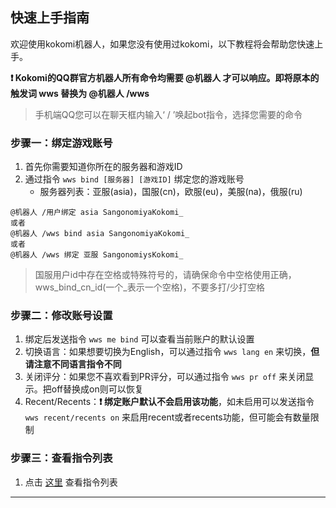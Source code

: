 ## 快速上手指南

欢迎使用kokomi机器人，如果您没有使用过kokomi，以下教程将会帮助您快速上手。

**❗ Kokomi的QQ群官方机器人所有命令均需要 @机器人 才可以响应。即将原本的触发词 wws  替换为 @机器人 /wws**

> 手机端QQ您可以在聊天框内输入‘ / ’唤起bot指令，选择您需要的命令

### 步骤一：绑定游戏账号

1. 首先你需要知道你所在的服务器和游戏ID
2. 通过指令 `wws bind [服务器] [游戏ID]` 绑定您的游戏账号
    - 服务器列表：亚服(asia)，国服(cn)，欧服(eu)，美服(na)，俄服(ru)

```
@机器人 /用户绑定 asia SangonomiyaKokomi_
或者
@机器人 /wws bind asia SangonomiyaKokomi_ 
或者
@机器人 /wws 绑定 亚服 SangonomiysKokomi_ 
```

> 国服用户id中存在空格或特殊符号的，请确保命令中空格使用正确，wws_bind_cn_id(一个_表示一个空格)，不要多打/少打空格

### 步骤二：修改账号设置

1. 绑定后发送指令 `wws me bind` 可以查看当前账户的默认设置
2. 切换语言：如果想要切换为English，可以通过指令 `wws lang en` 来切换，**但请注意不同语言指令不同**
3. 关闭评分：如果您不喜欢看到PR评分，可以通过指令 `wws pr off` 来关闭显示。把off替换成on则可以恢复
4. Recent/Recents：**❗ 绑定账户默认不会启用该功能**，如未启用可以发送指令 `wws recent/recents on` 来启用recent或者recents功能，但可能会有数量限制


### 步骤三：查看指令列表

1. 点击 [这里](https://github.com/SangonomiyaKoko/Kokomibot_docs/blob/main/docs/cn/commands_list.md) 查看指令列表


---
